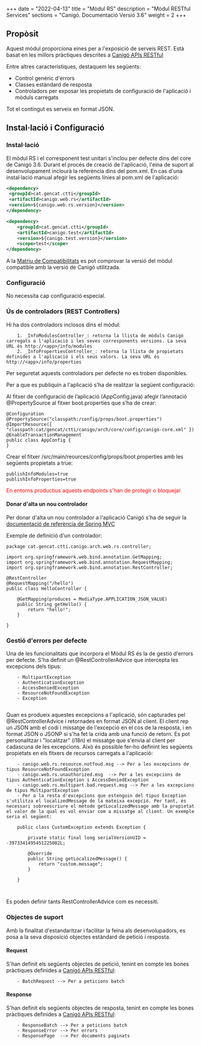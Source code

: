+++
date        = "2022-04-13"
title       = "Mòdul RS"
description = "Mòdul RESTful Services"
sections    = "Canigó. Documentació Versió 3.6"
weight      = 2
+++

## Propòsit

Aquest mòdul proporciona eines per a l'exposició de serveis REST. Està basat en les millors pràctiques descrites a [Canigó APIs RESTful](/blog/2016/01/api/)

Entre altres característiques, destaquem les següents:

- Control genèric d'errors
- Classes estàndard de resposta
- Controladors per exposar les propietats de configuració de l'aplicació i mòduls carregats

Tot el contingut es serveix en format JSON.

## Instal·lació i Configuració

### Instal·lació

El mòdul RS i el corresponent test unitari s'inclou per defecte dins del core de Canigó 3.6.
Durant el procés de creació de l'aplicació, l'eina de suport al desenvolupament inclourà la referència dins del pom.xml. 
En cas d'una instal·lació manual afegir les següents línies al pom.xml de l'aplicació:

```xml
<dependency>
 <groupId>cat.gencat.ctti</groupId>
 <artifactId>canigo.web.rs</artifactId>
 <version>${canigo.web.rs.version}</version>
</dependency>

<dependency>
	<groupId>cat.gencat.ctti</groupId>
	<artifactId>canigo.test</artifactId>
	<version>${canigo.test.version}</version>
	<scope>test</scope>
</dependency>
```

A la [Matriu de Compatibilitats](/plataformes/canigo/documentacio-per-versions/3.6LTS/3.6.4/moduls/compatibilitat-per-modul/) es pot comprovar la versió del mòdul compatible amb la versió de Canigó utilitzada.

### Configuració

No necessita cap configuració especial.

### Ús de controladors (REST Controllers)

Hi ha dos controladors inclosos dins el mòdul:
```
    1. _InfoModulesController_: retorna la llista de mòduls Canigó carregats a l'aplicació i les seves corresponents versions. La seva URL és http://<app>/info/modules
    2. _InfoPropertiesController_: retorna la llista de propietats definides a l'aplicació i els seus valors. La seva URL és http://<app>/info/properties
```

Per seguretat aquests controladors per defecte no es troben disponibles.

Per a que es publiquin a l'aplicació s'ha de realitzar la següent configuració:

Al fitxer de configuració de l’aplicació (AppConfig.java) afegir l’annotació @PropertySource al fitxer boot.properties que s’ha de crear:

	@Configuration
	@PropertySource("classpath:/config/props/boot.properties")
	@ImportResource({ "classpath:cat/gencat/ctti/canigo/arch/core/config/canigo-core.xml" })
	@EnableTransactionManagement
	public class AppConfig {
	}
	
Crear el fitxer /src/main/reources/config/props/boot.properties amb les següents propietats a true:

	publishInfoModules=true
	publishInfoProperties=true
	
<span style="color:red">En entorns productius aquests endpoints s'han de protegir o bloquejar</style>

#### Donar d'alta un nou controlador

Per donar d'alta un nou controlador a l'aplicació Canigó s'ha de seguir la [documentació de referència de Spring MVC](http://docs.spring.io/spring/docs/current/spring-framework-reference/html/mvc.html)

Exemple de definició d'un controlador:

```
package cat.gencat.ctti.canigo.arch.web.rs.controller;

import org.springframework.web.bind.annotation.GetMapping;
import org.springframework.web.bind.annotation.RequestMapping;
import org.springframework.web.bind.annotation.RestController;

@RestController
@RequestMapping("/hello")
public class HelloController {

	@GetMapping(produces = MediaType.APPLICATION_JSON_VALUE)
	public String getHello() {
		return "hello!";
	}

}
```

### Gestió d'errors per defecte

Una de les funcionalitats que incorpora el Mòdul RS és la de gestió d'errors per defecte. S'ha definit un @RestControllerAdvice que intercepta les excepcions dels tipus:

```
	- MultipartException
	- AuthenticationException
	- AccessDeniedException
	- ResourceNotFoundException
    - Exception
    
```
Quan es produeix aquestes excepcions a l'aplicació, són capturades pel @RestControllerAdvice i retornades en format JSON al client. El client rep un JSON amb el codi i missatge de l'excepció en el cos de la resposta, i en format JSON o JSONP si s'ha fet la crida amb una funció de retorn.
Es pot personalitzar i "localitzar" (i18n) el missatge que s'envia al client per cadascuna de les excepcions. Això és possible fer-ho definint les següents propietats en els fitxers de recursos carregats a l'aplicació:

```	
	- canigo.web.rs.resource.notfoud.msg --> Per a les excepcions de tipus ResourceNotFoundException
	- canigo.web.rs.unauthorized.msg  --> Per a les excepcions de tipus AuthenticationException i AccessDeniedException
	- canigo.web.rs.multipart.bad.request.msg --> Per a les excepcions de tipus MultipartException
	- Per a la resta d'excepcions que estenguin del tipus Exception s'utilitza el localizedMessage de la mateixa excepció. Per tant, és necessari sobreescriure el mètode getLocalizedMessage amb la propietat el valor de la qual es vol enviar com a missatge al client. Un exemple seria el següent:

	public class CustomException extends Exception {

		private static final long serialVersionUID = -3973341495451225082L;
	
		@Override
		public String getLocalizedMessage() {
			return "custom.message";
		}

    }
    
    
```

Es poden definir tants RestControllerAdvice com es necessiti.


### Objectes de suport

Amb la finalitat d'estandaritzar i facilitar la feina als desenvolupadors, es posa a la seva disposició objectes estàndard de petició i resposta.

#### Request

S'han definit els següents objectes de petició, tenint en compte les bones pràctiques definides a [Canigó APIs RESTful](/blog/2016/01/api/):

```
	- BatchRequest --> Per a peticions batch

```

#### Response

S'han definit els següents objectes de resposta, tenint en compte les bones pràctiques definides a [Canigó APIs RESTful](/blog/2016/01/api/):

```
	- ResponseBatch --> Per a peticions batch
	- ResponseError --> Per errors
	- ResponsePage  --> Per documents paginats
    
```
